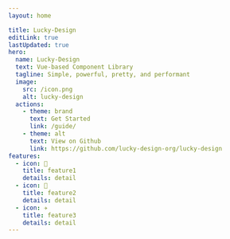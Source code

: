 ```yaml
---
layout: home

title: Lucky-Design
editLink: true
lastUpdated: true
hero:
  name: Lucky-Design
  text: Vue-based Component Library
  tagline: Simple, powerful, pretty, and performant
  image:
    src: /icon.png
    alt: lucky-design
  actions:
    - theme: brand
      text: Get Started
      link: /guide/
    - theme: alt
      text: View on Github
      link: https://github.com/lucky-design-org/lucky-design
features:
  - icon: 🔨
    title: feature1
    details: detail
  - icon: 🧩
    title: feature2
    details: detail
  - icon: ✈️
    title: feature3
    details: detail
---
```

